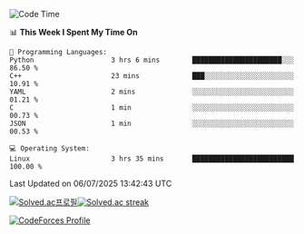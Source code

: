 
<!--START_SECTION:waka-->
![Code Time](http://img.shields.io/badge/Code%20Time-3%2C905%20hrs%2019%20mins-blue)

📊 **This Week I Spent My Time On** 

```text
💬 Programming Languages: 
Python                   3 hrs 6 mins        ██████████████████████░░░   86.50 % 
C++                      23 mins             ███░░░░░░░░░░░░░░░░░░░░░░   10.91 % 
YAML                     2 mins              ░░░░░░░░░░░░░░░░░░░░░░░░░   01.21 % 
C                        1 min               ░░░░░░░░░░░░░░░░░░░░░░░░░   00.73 % 
JSON                     1 min               ░░░░░░░░░░░░░░░░░░░░░░░░░   00.53 % 

💻 Operating System: 
Linux                    3 hrs 35 mins       █████████████████████████   100.00 % 
```


 Last Updated on 06/07/2025 13:42:43 UTC
<!--END_SECTION:waka-->


[![Solved.ac프로필](http://mazassumnida.wtf/api/generate_badge?boj=hckim96)](https://solved.ac/hckim96)[![Solved.ac streak](http://mazandi.herokuapp.com/api?handle=hckim96&theme=dark)](https://solved.ac/hckim96)


[![CodeForces Profile](https://cf.leed.at?id=hckim96)](https://codeforces.com/profile/hckim96)

